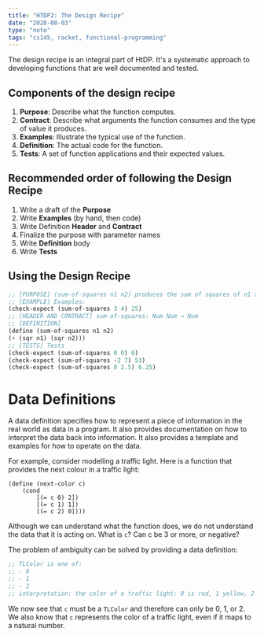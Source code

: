 ```yaml
---
title: "HTDP2: The Design Recipe"
date: "2020-08-03"
type: "note"
tags: "cs145, racket, functional-programming"
---
```

The design recipe is an integral part of HtDP. It's a systematic approach to developing functions that are well documented and tested. 

## Components of the design recipe

1. **Purpose**: Describe what the function computes.
2. **Contract**: Describe what arguments the function consumes and the type of value it produces.
3. **Examples**: Illustrate the typical use of the function.
4. **Definition**: The actual code for the function.
5. **Tests**: A set of function applications and their expected values.

## Recommended order of following the Design Recipe

1. Write a draft of the **Purpose**
2. Write **Examples** (by hand, then code)
3. Write Definition **Header** and **Contract**
4. Finalize the purpose with parameter names
5. Write **Definition** body
6. Write **Tests**

## Using the Design Recipe

``` scheme
;; [PURPOSE] (sum-of-squares n1 n2) produces the sum of squares of n1 and n2.
;; [EXAMPLE] Examples:
(check-expect (sum-of-squares 3 4) 25)
;; [HEADER AND CONTRACT] sum-of-squares: Num Num → Num 
;; [DEFINITION]
(define (sum-of-squares n1 n2)
(+ (sqr n1) (sqr n2)))
;; [TESTS] Tests
(check-expect (sum-of-squares 0 0) 0)
(check-expect (sum-of-squares -2 7) 53)
(check-expect (sum-of-squares 0 2.5) 6.25)
```

# Data Definitions
A data definition specifies how to represent a piece of information in the real world as data in a program. It also provides documentation on how to interpret the data back into information. It also provides a template and examples for how to operate on the data.

For example, consider modelling a traffic light. Here is a function that provides the next colour in a traffic light:
``` javascript{numberLines: true}
(define (next-color c)
    (cond 
        [(= c 0) 2])
        [(= c 1) 1])
        [(= c 2) 0])))
```
Although we can understand what the function does, we do not understand the data that it is acting on. What is `c`? Can c be 3 or more, or negative? 

The problem of ambiguity can be solved by providing a data definition:
``` scheme
;; TLColor is one of:
;; - 0
;; - 1
;; - 2
;; interpretation: the color of a traffic light: 0 is red, 1 yellow, 2 green
```
We now see that `c` must be a `TLColor` and therefore can only be 0, 1, or 2. We also know that `c` represents the color of a traffic light, even if it maps to a natural number.
